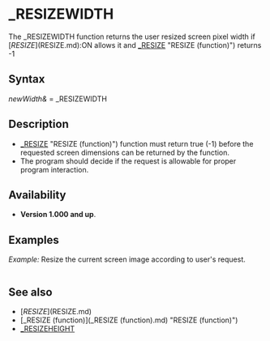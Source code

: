 # _RESIZEWIDTH

The _RESIZEWIDTH function returns the user resized screen pixel width if [$RESIZE]($RESIZE.md):ON allows it and [_RESIZE](_RESIZE.md) "RESIZE (function)") returns -1

  

## Syntax

*newWidth&* = _RESIZEWIDTH
  

## Description

* [_RESIZE](_RESIZE.md) "RESIZE (function)") function must return true (-1) before the requested screen dimensions can be returned by the function.
* The program should decide if the request is allowable for proper program interaction.

  

## Availability

* **Version 1.000 and up**.

  

## Examples

*Example:* Resize the current screen image according to user's request.

``` [$RESIZE]($RESIZE.md):ON  s& = [_NEWIMAGE](_NEWIMAGE.md)(300, 300, 32) [SCREEN](SCREEN.md) s&  bee& = [_LOADIMAGE](_LOADIMAGE.md)("qb64_trans.png") 'any image  [DO](DO.md)     [IF](IF.md) [_RESIZE](_RESIZE.md) "RESIZE (function)") THEN         oldimage& = s&         s& = _NEWIMAGE(_RESIZEWIDTH, _RESIZEHEIGHT, 32)         SCREEN s&         [_FREEIMAGE](_FREEIMAGE.md) oldimage&     END IF      [CLS](CLS.md)      'Center the QB64 bee image:     x = [_WIDTH](_WIDTH.md) "WIDTH (function)") / 2 - _WIDTH(bee&) / 2     y = [_HEIGHT](_HEIGHT.md) / 2 - _HEIGHT(bee&) / 2     [_PUTIMAGE](_PUTIMAGE.md) (x, y), bee&     [_DISPLAY](_DISPLAY.md)     [_LIMIT](_LIMIT.md) 30 [LOOP](LOOP.md)  
```

  

## See also

* [$RESIZE]($RESIZE.md)
* [_RESIZE (function)](_RESIZE (function).md) "RESIZE (function)")
* [_RESIZEHEIGHT](_RESIZEHEIGHT.md)

  
